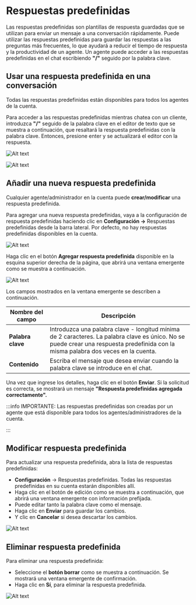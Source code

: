 # Respuestas predefinidas

Las respuestas predefinidas son plantillas de respuesta guardadas que se utilizan para enviar un mensaje a una conversación rápidamente. Puede utilizar las respuestas predefinidas para guardar las respuestas a las preguntas más frecuentes, lo que ayudará a reducir el tiempo de respuesta y la productividad de un agente. Un agente puede acceder a las respuestas predefinidas en el chat escribiendo **"/"** seguido por la palabra clave.

## Usar una respuesta predefinida en una conversación
Todas las respuestas predefinidas están disponibles para todos los agentes de la cuenta.

Para acceder a las respuestas predefinidas mientras chatea con un cliente, introduzca **"/"** seguido de la palabra clave en el editor de texto que se muestra a continuación, que resaltará la respuesta predefinidas con la palabra clave. Entonces, presione enter y se actualizará el editor con la respuesta.

![Alt text](img/Respuestas-predefinidas_01.png)

![Alt text](img/Respuestas-predefinidas_02.png)

## Añadir una nueva respuesta predefinida
Cualquier agente/administrador en la cuenta puede **crear/modificar** una respuesta predefinida.

Para agregar una nueva respuesta predefinidas, vaya a la configuración de respuesta predefinidas haciendo clic en **Configuración →**  Respuestas predefinidas desde la barra lateral. Por defecto, no hay respuestas predefinidas disponibles en la cuenta.

![Alt text](img/Respuestas-predefinidas_03.jpg)

Haga clic en el botón **Agregar respuesta predefinida** disponible en la esquina superior derecha de la página, que abrirá una ventana emergente como se muestra a continuación.

![Alt text](img/Respuestas-predefinidas_04.jpg)

Los campos mostrados en la ventana emergente se describen a continuación.

| Nombre del campo 	| Descripción                                                                                                                                                                         	|
|------------------	|-------------------------------------------------------------------------------------------------------------------------------------------------------------------------------------	|
| **Palabra clave**    	| Introduzca una palabra clave - longitud mínima de 2 caracteres. La palabra clave es único. No se puede crear una respuesta predefinida con la misma palabra dos veces en la cuenta. 	|
| **Contenido**        	| Escriba el mensaje que desea enviar cuando la palabra clave se introduce en el chat.                                                                                                	|

Una vez que ingrese los detalles, haga clic en el botón **Enviar**. Si la solicitud es correcta, se mostrará un mensaje **"Respuesta predefinidas agregada correctamente".**

:::info IMPORTANTE:
Las respuestas predefinidas son creadas por un agente que está disponible para todos los agentes/administradores de la cuenta.

:::

## Modificar respuesta predefinida
Para actualizar una respuesta predefinida, abra la lista de respuestas predefinidas:

* **Configuración** →  Respuestas predefinidas. Todas las respuestas predefinidas en su cuenta estarán disponibles allí.
* Haga clic en el botón de edición como se muestra a continuación, que abrirá una ventana emergente con información prefijada.
* Puede editar tanto la palabra clave como el mensaje.
* Haga clic en **Enviar** para guardar los cambios.
* Y clic en **Cancelar** si desea descartar los cambios.

![Alt text](img/Respuestas-predefinidas_05.jpg)

## Eliminar respuesta predefinida
Para eliminar una respuesta predefinida:

* Seleccione el **botón borrar** como se muestra a continuación. Se mostrará una ventana emergente de confirmación.
* Haga clic en **Sí**, para eliminar la respuesta predefinida.

![Alt text](img/Respuestas-predefinidas_06.jpg)

